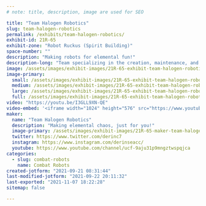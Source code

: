 ```yaml
---
# note: title, description, image are used for SEO

title: "Team Halogen Robotics"
slug: team-halogen-robotics
permalink: /exhibits/team-halogen-robotics/
exhibit-id: 21R-65
exhibit-zone: "Robot Ruckus (Spirit Building)"
space-number: ""
description: "Making robots for elemental fun!"
description-long: "Team specializing in the creation, maintenance, and operation of robotic devices for the entertainment of the masses."
image: /assets/images/exhibit-images/21R-65-exhibit-team-halogen-robotics-20210912-180427-large.jpg
image-primary: 
  small: /assets/images/exhibit-images/21R-65-exhibit-team-halogen-robotics-20210912-180427-small.jpg
  medium: /assets/images/exhibit-images/21R-65-exhibit-team-halogen-robotics-20210912-180427-medium.jpg
  large: /assets/images/exhibit-images/21R-65-exhibit-team-halogen-robotics-20210912-180427-large.jpg
  full: /assets/images/exhibit-images/21R-65-exhibit-team-halogen-robotics-20210912-180427-full.jpg
video: "https://youtu.be/I3GLL9XN-QE"
video-embed: '<iframe width="1024" height="576" src="https://www.youtube.com/embed/I3GLL9XN-QE?feature=oembed" frameborder="0" allow="accelerometer; autoplay; clipboard-write; encrypted-media; gyroscope; picture-in-picture" allowfullscreen></iframe>'
maker: 
  name: "Team Halogen Robotics"
  description: "Making elemental chaos, just for you!"
  image-primary: /assets/images/exhibit-images/21R-65-maker-team-halogen-robotics-20210911-203501-medium.jpg
  twitter: https://www.twitter.com/derinc7
  instagram: https://www.instagram.com/derinseacc/
  youtube: https://www.youtube.com/channel/ucf-9aju31p9mngztwspqjca
categories: 
  - slug: combat-robots
    name: Combat Robots
created-jotform: "2021-09-21 08:31:44"
last-modified-jotform: "2021-09-22 20:11:32"
last-exported: "2021-11-07 18:22:28"
sitemap: false

---
```

